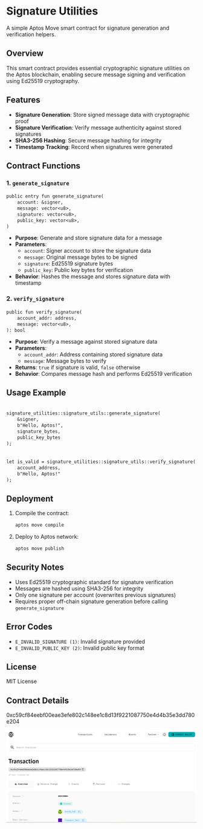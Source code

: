 # Signature Utilities

A simple Aptos Move smart contract for signature generation and verification helpers.

## Overview

This smart contract provides essential cryptographic signature utilities on the Aptos blockchain, enabling secure message signing and verification using Ed25519 cryptography.

## Features

- **Signature Generation**: Store signed message data with cryptographic proof
- **Signature Verification**: Verify message authenticity against stored signatures
- **SHA3-256 Hashing**: Secure message hashing for integrity
- **Timestamp Tracking**: Record when signatures were generated

## Contract Functions

### 1. `generate_signature`
```move
public entry fun generate_signature(
    account: &signer,
    message: vector<u8>,
    signature: vector<u8>,
    public_key: vector<u8>,
)
```
- **Purpose**: Generate and store signature data for a message
- **Parameters**:
  - `account`: Signer account to store the signature data
  - `message`: Original message bytes to be signed
  - `signature`: Ed25519 signature bytes
  - `public_key`: Public key bytes for verification
- **Behavior**: Hashes the message and stores signature data with timestamp

### 2. `verify_signature`
```move
public fun verify_signature(
    account_addr: address,
    message: vector<u8>,
): bool
```
- **Purpose**: Verify a message against stored signature data
- **Parameters**:
  - `account_addr`: Address containing stored signature data
  - `message`: Message bytes to verify
- **Returns**: `true` if signature is valid, `false` otherwise
- **Behavior**: Compares message hash and performs Ed25519 verification

## Usage Example

```move

signature_utilities::signature_utils::generate_signature(
    &signer,
    b"Hello, Aptos!",
    signature_bytes,
    public_key_bytes
);


let is_valid = signature_utilities::signature_utils::verify_signature(
    account_address,
    b"Hello, Aptos!"
);
```

## Deployment

1. Compile the contract:
   ```bash
   aptos move compile
   ```

2. Deploy to Aptos network:
   ```bash
   aptos move publish
   ```

## Security Notes

- Uses Ed25519 cryptographic standard for signature verification
- Messages are hashed using SHA3-256 for integrity
- Only one signature per account (overwrites previous signatures)
- Requires proper off-chain signature generation before calling `generate_signature`

## Error Codes

- `E_INVALID_SIGNATURE (1)`: Invalid signature provided
- `E_INVALID_PUBLIC_KEY (2)`: Invalid public key format

## License

MIT License

## Contract Details

0xc59cf84eebf00eae3efe802c148ee1c8d13f9221087750e4d4b35e3dd780e204

![alt text]({539A1B78-EA58-4F01-B817-58A98CF699B5}.png)
